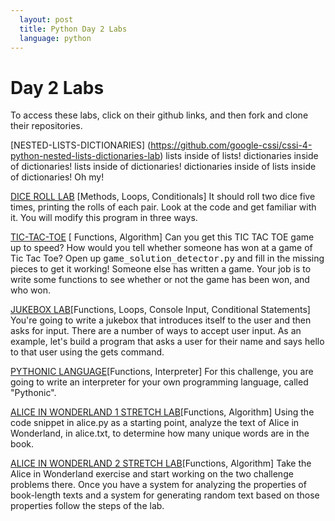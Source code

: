 ```yaml
---
  layout: post
  title: Python Day 2 Labs
  language: python
---
```


#  Day 2 Labs
To access these labs, click on their github links, and then fork and clone their repositories.

[NESTED-LISTS-DICTIONARIES] (https://github.com/google-cssi/cssi-4-python-nested-lists-dictionaries-lab)
lists inside of lists! dictionaries inside of dictionaries! lists inside of dictionaries! dictionaries inside of lists inside of dictionaries! Oh my!

[DICE ROLL LAB](https://github.com/google-cssi/cssi-5.4-python-dice-roll) [Methods, Loops, Conditionals]
It should roll two dice five times, printing the rolls of each pair. Look at the code and get familiar with it. You will modify this program in three ways.

[TIC-TAC-TOE](https://github.com/google-cssi/cssi-5-python-stretch-tictactoe-challenge) [ Functions, Algorithm]
Can you get this TIC TAC TOE game up to speed? How would you tell whether someone has won at a game of Tic Tac Toe? Open up <kbd>game_solution_detector.py</kbd> and fill in the missing pieces to get it working! Someone else has written a game.  Your job is to write some functions to see whether or not the game has been won, and who won.

[JUKEBOX LAB](https://github.com/google-cssi/cssi-5-python-jukebox-lab)[Functions, Loops, Console Input, Conditional Statements]
You're going to write a jukebox that introduces itself to the user and then asks for input. There are a number of ways to accept user input. As an example, let's build a program that asks a user for their name and says hello to that user using the gets command.

[PYTHONIC LANGUAGE](https://github.com/google-cssi/cssi-5-python-your-language)[Functions, Interpreter]
For this challenge, you are going to write an interpreter for your own programming language, called "Pythonic".


[ALICE IN WONDERLAND 1 STRETCH LAB](https://github.com/google-cssi/cssi-5-python-alice)[Functions, Algorithm]
Using the code snippet in alice.py as a starting point, analyze the text of Alice in Wonderland, in alice.txt, to determine how many unique words are in the book.

[ALICE IN WONDERLAND 2 STRETCH LAB](https://github.com/google-cssi/cssi-5-python-stretch-alice-challenge-2)[Functions, Algorithm]
Take the Alice in Wonderland exercise and start working on the two challenge problems there. Once you have a system for analyzing the properties of book-length texts and a system for generating random text based on those properties follow the steps of the lab.
